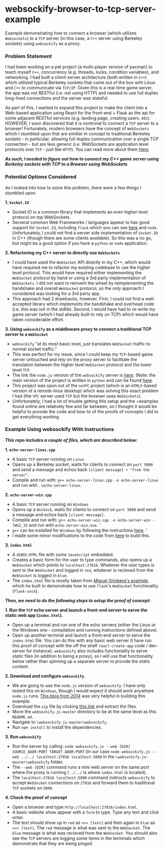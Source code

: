 # websockify-browser-to-tcp-server-example
Example demonstrating how to connect a browser (which utilizes `Websockets`) to a `TCP` server (in this case, a `C++` server using Berkeley sockets) using `websockify` as a proxy.

### Problem Statement
I had been working on a pet project (a multi-player version of pacman) to teach myself `C++`, concurrency (e.g. threads, locks, condition variables), and networking. I had built a client-server architecture (both written in `C++`) which utilized typical Berkeley sockets that come out of the box with Linux and `C++` to communicate via `TCP/IP`. Given this is a real-time game server, the app was not RESTful (i.e. not using HTTP) and needed to use full duplex long-lived connections and the server was stateful.

As part of this, I wanted to expand this project to make the client into a Web-based application using React for the front-end + Flask as the api for some adjacent RESTful services (e.g. landing page, creating users, etc). HOWEVER, I soon discovered that it is nontrivial to connect a `TCP` server to a browser! Fortunately, modern browsers have the concept of `WebSockets` which I stumbled upon that are similiar in concept to traditional Berkeley sockets - in particular, allowing full duplex communication over a single TCP connection - but are less generic (i.e. WebSockets are application level protocols over `TCP` - just like `HTTP`). You can read more about them [Here](https://en.wikipedia.org/wiki/WebSocket).

***As such, I needed to figure out how to connect my C++ game server using Berkeley sockets with TCP to a Browser using WebSockets***

### Potential Options Considered

As I looked into how to solve this problem, there were a few things I stumbled upon. 

**1. `Socket.IO`** 
- Socket.IO is a common library that implements an even higher level protocol on top WebSockets. 
- Serveral common Web Frameworks / languages appear to hav good support for `Socket.IO`, including `flask` which you can see [here](https://flask-socketio.readthedocs.io/en/latest/) and `node`. Unfortunately, I could not find a server side implementation of `Socket.IO` in C++ (though there are some clients available). So this was a no go, but might be a good option if you have a `python` or `node` application.
 
**2. Refactoring my C++ server to directly use `WebSockets`** 
- I could have used the `WebSocket` API directly in my C++, which would have required me to refactor my existing codebase to use the higher level protocol. This would have required either implementing the `WebSocket` protocol by hand or using a 3rd party implementation of `WebSockets`. I did not want to reinvent the wheel by reimplementing the handshake and overall `WebSocket` protocol, so the only approach I considered was looking for a 3rd party app.
- This approach had 2 drawbacks, however. First, I could not find a well-accepted library which implements the handshake and overhead code (i.e. this was not in the stdlib). Second, I would have had to re-write my game server (which I had already built to rely on TCP) which would have taken considerable effort. 

**3. Using `websockify` as a middleware proxy to connect a traditional TCP server to a `WebSocket`**
- `websockify` "at its most basic level, just translates `WebSocket` traffic to normal socket traffic." 
- This was perfect for my issue, since I could keep my `TCP`-based game server untouched and rely on the proxy server to facilitate the translation between the higher level `WebSocket` protocol and the lower level `TCP`. 
- The link the `node.js` version of the `websockify` server is [here](https://github.com/novnc/websockify-js). (Note: the main version of the project is written in `python` and can be found [here](https://github.com/novnc/websockify). 
- This project was spun out of the `noVPC` project (which is an `HTML5`-based version of a remote-linux desktop) which was solving this exact problem I had (the `VPC` server used `TCP` but the browser uses `WebSockets`). 
- Unfortunately, I had a lot of trouble getting this setup and the =examples found online are relatively few and far between, so I thought it would be helpful to provide the code and how-to of the proofs of concepts I did to get everything working

### Example Using websockify With Instructions

***This repo includes a couple of files, which are described below:***

**1. `echo-server-linux.cpp`**
- A basic `TCP` server running on `Linux` 
- Opens up a Berkeley socket, waits for clients to connect on `port 5000` and send a message and echos back `[client message] + "from the server"`. 
- Complie and run with: `g++ echo-server-linux.cpp -o echo-server-linux` and run with `.\echo-server-linux`.

**2. `echo-server-win.cpp`** 
- A basic `TCP` server running on `Windows`
- Opens up a `WinSock`, waits for clients to connect on `port 5000` and send a message and echos back `[client message]`. 
- Complile and run with: `g++ echo-server-win.cpp -o echo-server-win -lWS2_32` and run with `echo-server-win.exe`. '
- `g++` can be installed for `Windows` by following the instructions [here](https://www3.cs.stonybrook.edu/~alee/g++/g++.html). '
- I made some minor modifications to the code from [here](`https://docs.microsoft.com/en-us/windows/win32/winsock/complete-server-code?redirectedfrom=MSDN`) to build this.

**3. `index.html`** 
- A static `HTML` file with some `JavaScript` embedded. 
- Creates a basic form for the user to type commands, also opens up a `WebSocket` which points to `localhost:27016`. Whatever the user types is sent to the `WebSocket` and logged in `red`, whatever is recieved from the `WebSocket` is logged in `blue`. 
- The `index.html` file is mostly taken from [Miguel Grinberg's example](https://github.com/miguelgrinberg/flask-sock/tree/main/example/templates), which he built to demonstrate how to use `flask`'s `WebSocket` functionality (`flask-sock`).

***Then, we need to do the following steps to setup the proof of concept:***

**1. Run the `TCP` echo server and launch a front-end server to serve the static web app (`index.html`).** 
- Open up a terminal and run one of the echo servers (either the Linux or the Windows one - compilation and running instructions defined above). 
- Open up another terminal and launch a front-end server to serve the `index.html` file. You can do this with any basic web server (I have run this proof of concept with the off the shelf `react-create-app` code / dev-server for instance). `websockify` also includes functionality to serve static files (in addition to being a proxy), so I will use that functionality below rather than spinning up a separate server to provide the static content.

**2. Download and configure `websockify`.**
- We are going to use the `node.js` version of `websockify`. I have only tested this on `Windows`, though I would expect it should work anywhere `node.js` runs. [This blog from 2014](https://barkingbogart.wordpress.com/2014/10/08/use-websockify-in-windows/) was very helpful in building this example.
- Download the `zip` file by clicking [this link](https://github.com/novnc/websockify-js/archive/refs/heads/master.zip) and extract the files. 
- Move the `websockify-js-master` directory to be at the same level as this `README.md`. 
- Navigate to `\websockify-js-master\websockify`. 
- Run `npm install` to install the dependencies. 
 
**3. Run `websockify`** 
- Run the server by calling: `node websockify.js --web [DIR] SOURCE_ADDR:PORT TARGET_ADDR:PORT` (in our case `node websockify.js --web ../../ localhost:27016 localhost:5000` in the `\websockify-js-master\websockify` folder. 
- The `--web [DIR]` command runs a mini web server on the same port where the proxy is running (`../../` is where `index.html` is located). 
- The `localhost:27016 localhost:5000` command instructs `websockify` to accept `WebSocket` connections on `27016` and forward them to traditional `TCP` sockets on `5000`.

**4. Check the proof of concept** 
- Open a browser and type `http://localhost:27016/index.html`.
- A basic website show appear with a `form` to type. Type any text and click enter. 
- The text should show up in `red` as `>>> [text]` and then again in `blue` as `<<< [text]`. The `red` message is what was sent to the `WebSocket`. The `blue` message is what was recieved from the `WebSocket`. You should also see the `TCP` servers are logging some items in the terminals which demonstrate that they are being pinged.
